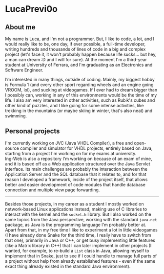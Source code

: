 # LucaPrevi0o
## About me
My name is Luca, and I'm not a programmer. But, I like to code, a lot, and I would really like to be, one day, if ever possible, a full-time developer, writing hundreds and thousands of lines of code in a big and complex project (let's face it, it won't probably happen because life sucks... but hey, a man can dream :D and I will for sure). At the moment I'm a third-year student at University of Ferrara, and I'm graduating as an Electronics and Software Engineer.

I’m interested in many things, outside of coding. Mainly, my biggest hobby is Formula 1 (and every other sport regarding wheels and an engine going VROOM, lol), and sucking at videogames. If I ever had to dream bigger than I possibly can, working in any of this environments would be the time of my life. I also am very interested in other activities, such as Rubik's cubes and other kind of puzzles, and I like going for some intense activities, like trekking in the mountains (or maybe skiing in winter, that's also neat) and swimming.

## Personal projects
I'm currently working on JVC (Java VHDL Compiler), a free and open-source compiler and simulator for VHDL projects, entirely based on Java, starting from a project I'm working on for my exams at university.<br>
Ing-Web is also a repository I'm working on because of an exam of mine, and it is based off as a Web application structured over the Java Servlet interface. Its main challenges are probably the interaction between the Application Server and the SQL database that it relates to, and for that reason I developed a framework, inside of the project itself, that allows better and easier development of code modules that handle database connection and multiple view page forwarding.<hr>
Besides those projects, in my career as a student I mostly worked on network-based Linux applications instead, making use of C libraries to interact with the kernel and the `socket.h` library. But I also worked on the same topics from the Java perspective, working with the standard `java.net` package, as Java is the programming language I'm probably better at.<br>
Apart from that, in my free time I like to experiment a lot in little videogames (I have already done Snake for the third time, I really have to switch from that one), primarily in Java or C++, or get busy implementing little features (like a Matrix library in C++) that I can later implement in other projects (I wanted, for example, to re-build a `List` class in Java, allowing myself to implement that in Snake, just to see if I could handle to manage full parts of a project without help from already established features - even if the same exact thing already existed in the standard Java environment).

<!---
LucaPrevi0o/LucaPrevi0o is a ✨ special ✨ repository because its `README.md` (this file) appears on your GitHub profile.
You can click the Preview link to take a look at your changes.
--->
